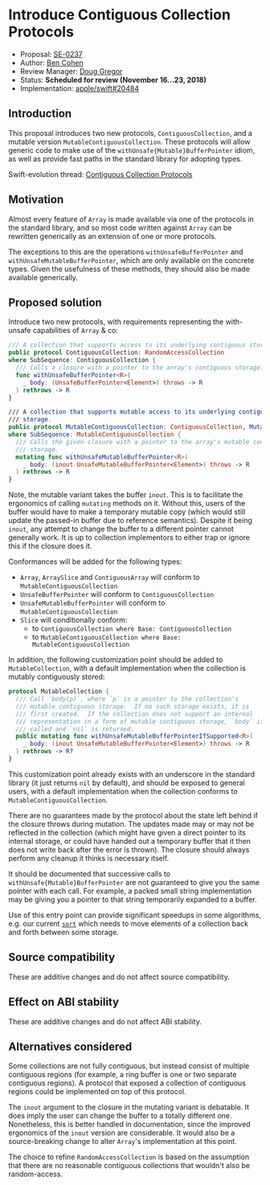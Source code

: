 # Introduce Contiguous Collection Protocols

* Proposal: [SE-0237](0237-contiguous-collection.md)
* Author: [Ben Cohen](https://github.com/airspeedswift)
* Review Manager: [Doug Gregor](https://github.com/DougGregor)
* Status: **Scheduled for review (November 16...23, 2018)**
* Implementation: [apple/swift#20484](https://github.com/apple/swift/pull/20484)

## Introduction

This proposal introduces two new protocols, `ContiguousCollection`, and a
mutable version `MutableContiguousCollection`. These protocols will allow
generic code to make use of the `withUnsafe{Mutable}BufferPointer` idiom,
as well as provide fast paths in the standard library for adopting types.

Swift-evolution thread: [Contiguous Collection Protocols](https://forums.swift.org/t/contiguous-collection-protocols/17875)

## Motivation

Almost every feature of `Array` is made available via one of the protocols
in the standard library, and so most code written against `Array` can be
rewritten generically as an extension of one or more protocols.

The exceptions to this are the operations `withUnsafeBufferPointer` and
`withUnsafeMutableBufferPointer`, which are only available on the concrete
types. Given the usefulness of these methods, they should also be made
available generically.

## Proposed solution

Introduce two new protocols, with requirements representing the with-unsafe capabilities of `Array` & co:

```swift
/// A collection that supports access to its underlying contiguous storage.
public protocol ContiguousCollection: RandomAccessCollection
where SubSequence: ContiguousCollection {
  /// Calls a closure with a pointer to the array's contiguous storage.
  func withUnsafeBufferPointer<R>(
    _ body: (UnsafeBufferPointer<Element>) throws -> R
  ) rethrows -> R
}

/// A collection that supports mutable access to its underlying contiguous
/// storage.
public protocol MutableContiguousCollection: ContiguousCollection, MutableCollection
where SubSequence: MutableContiguousCollection {
  /// Calls the given closure with a pointer to the array's mutable contiguous
  /// storage.
  mutating func withUnsafeMutableBufferPointer<R>(
    _ body: (inout UnsafeMutableBufferPointer<Element>) throws -> R
  ) rethrows -> R
}
```

Note, the mutable variant takes the buffer `inout`. This is to facilitate the ergonomics 
of calling `mutating` methods on it. Without this, users of the buffer would have to make a
temporary mutable copy (which would still update the passed-in buffer due to reference
semantics). Despite it being `inout`, any attempt to change the buffer to a different
pointer cannot generally work. It is up to collection implementors to either trap or ignore
this if the closure does it.

Conformances will be added for the following types:
- `Array`, `ArraySlice` and `ContiguousArray` will conform to `MutableContiguousCollection`
- `UnsafeBufferPointer` will conform to `ContiguousCollection`
- `UnsafeMutableBufferPointer` will conform to `MutableContiguousCollection`
- `Slice` will conditionally conform:
    - to `ContiguousCollection where Base: ContiguousCollection`
    - to `MutableContiguousCollection where Base: MutableContiguousCollection`

In addition, the following customization point should be added to
`MutableCollection`, with a default implementation when the collection is
mutably contiguously stored:

```swift
protocol MutableCollection {
  /// Call `body(p)`, where `p` is a pointer to the collection's
  /// mutable contiguous storage.  If no such storage exists, it is
  /// first created.  If the collection does not support an internal
  /// representation in a form of mutable contiguous storage, `body` is not
  /// called and `nil` is returned.
  public mutating func withUnsafeMutableBufferPointerIfSupported<R>(
    _ body: (inout UnsafeMutableBufferPointer<Element>) throws -> R
  ) rethrows -> R?
}
```

This customization point already exists with an underscore in the standard
library (it just returns `nil` by default), and should be exposed to
general users, with a default implementation when the collection 
conforms to `MutableContiguousCollection`.

There are no guarantees made by the protocol about the state left behind if the
closure throws during mutation. The updates made may or may not be reflected in the 
collection (which might have given a direct pointer to its internal storage, or
could have handed out a temporary buffer that it then does not write back after
the error is thrown). The closure should always perform any cleanup it thinks is necessary
itself.

It should be documented that successive calls to `withUnsafe{Mutable}BufferPointer` are not
guaranteed to give you the same pointer with each call. For example, a packed small string
implementation may be giving you a pointer to that string temporarily expanded to a buffer.

Use of this entry point can provide significant speedups in some
algorithms, e.g. our current
[`sort`](https://github.com/apple/swift/blob/6662ccc16dba27418eefd3cb7856bddda5a33386/stdlib/public/core/Sort.swift#L249)
which needs to move elements of a collection back and forth between
some storage.

## Source compatibility

These are additive changes and do not affect source compatibility.

## Effect on ABI stability

These are additive changes and do not affect ABI stability.

## Alternatives considered

Some collections are not fully contiguous, but instead consist of multiple contiguous 
regions (for example, a ring buffer is one or two separate contiguous regions). A protocol that
exposed a collection of contiguous regions could be implemented on top of this protocol.

The `inout` argument to the closure in the mutating variant is debatable. It does imply the user
can change the buffer to a totally different one. Nonetheless, this is better handled in documentation,
since the improved ergonomics of the `inout` version are considerable. It would also be a source-breaking
change to alter `Array`'s implementation at this point.

The choice to refine `RandomAccessCollection` is based on the assumption that there are no reasonable
contiguous collections that wouldn't also be random-access.
